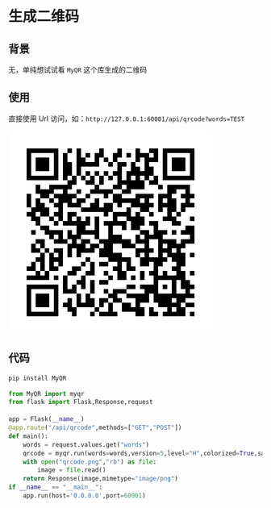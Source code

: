 # 生成二维码

## 背景

无，单纯想试试看 `MyQR` 这个库生成的二维码

## 使用

直接使用 Url 访问，如：`http://127.0.0.1:60001/api/qrcode?words=TEST`

![](https://github.com/danielchan-25/Mind-Palace/blob/main/Python/img/qrcode-1.png)

## 代码

```sh
pip install MyQR
```

```python
from MyQR import myqr
from flask import Flask,Response,request

app = Flask(__name__)
@app.route("/api/qrcode",methods=["GET","POST"])
def main():
    words = request.values.get("words")
    qrcode = myqr.run(words=words,version=5,level="H",colorized=True,save_name="qrcode.png")
    with open("qrcode.png","rb") as file:
        image = file.read()
    return Response(image,mimetype="image/png")
if __name__ == "__main__":
    app.run(host='0.0.0.0',port=60001)
```